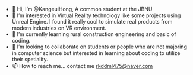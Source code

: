 - 👋 Hi, I’m @KangeuiHong, A common student at the JBNU
- 👀 I’m interested in Virtual Reality technology like some projects using Unreal Engine. I found it really cool to simulate real products from modern industries on VR environment.
- 🌱 I’m currently learning rural construction engineering and basic of coding.
- 💞️ I’m looking to collaborate on students or people who are not majoring in computer science but interested in learning about coding to utilize their spetiality.
- 📫 How to reach me... contact me rkddml475@naver.com

<!---
KangeuiHong/KangeuiHong is a ✨ special ✨ repository because its `README.md` (this file) appears on your GitHub profile.
You can click the Preview link to take a look at your changes.
--->
